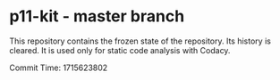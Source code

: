 # p11-kit - master branch

This repository contains the frozen state of the repository.
Its history is cleared. It is used only for static code
analysis with Codacy.

Commit Time: 1715623802
